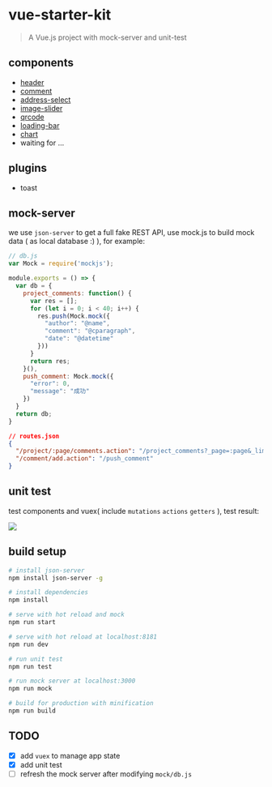 # vue-starter-kit

> A Vue.js project with mock-server and unit-test

## components

* [header](https://github.com/yanm1ng/vue-starter-kit/blob/master/src/components/header.vue)
* [comment](https://github.com/yanm1ng/vue-starter-kit/blob/master/src/components/comment.vue)
* [address-select](https://github.com/yanm1ng/vue-starter-kit/blob/master/src/components/address.vue)
* [image-slider](https://github.com/yanm1ng/vue-starter-kit/blob/master/src/components/slider.vue)
* [qrcode](https://github.com/yanm1ng/vue-starter-kit/blob/master/src/components/qrcode.vue)
* [loading-bar](https://github.com/yanm1ng/vue-starter-kit/blob/master/src/components/loadingbar.vue)
* [chart](https://github.com/yanm1ng/vue-starter-kit/blob/master/src/components/chart.vue)
* waiting for ...

## plugins

* toast

## mock-server

we use `json-server` to get a full fake REST API, use mock.js to build mock data ( as local database :) ), for example:

```javascript
// db.js
var Mock = require('mockjs');

module.exports = () => {
  var db = {
    project_comments: function() {
      var res = [];
      for (let i = 0; i < 40; i++) {
        res.push(Mock.mock({
          "author": "@name",
          "comment": "@cparagraph",
          "date": "@datetime"
        }))
      }
      return res;
    }(),
    push_comment: Mock.mock({
      "error": 0,
      "message": "成功"
    })
  }
  return db;
}
```

```json
// routes.json
{
  "/project/:page/comments.action": "/project_comments?_page=:page&_limit=5",
  "/comment/add.action": "/push_comment"
}
```

## unit test

test components and vuex( include `mutations` `actions` `getters` ), test result:

![](https://ww2.sinaimg.cn/large/006tNbRwgy1ff70ybezr0j31ds0bq443.jpg)

## build setup

``` bash
# install json-server
npm install json-server -g

# install dependencies
npm install

# serve with hot reload and mock
npm run start

# serve with hot reload at localhost:8181
npm run dev

# run unit test
npm run test

# run mock server at localhost:3000
npm run mock

# build for production with minification
npm run build
```

## TODO

- [x] add `vuex` to manage app state
- [x] add unit test
- [ ] refresh the mock server after modifying `mock/db.js`